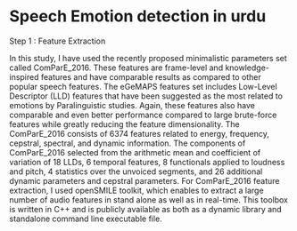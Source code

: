 # Speech Emotion detection in urdu

Step 1 : Feature Extraction


In this study, I have used the recently proposed minimalistic parameters set called ComParE_2016. These features are frame-level and knowledge-inspired features and have comparable results as compared to other popular speech features. The eGeMAPS features set includes Low-Level Descriptor (LLD) features that have been suggested as the most related to emotions by Paralinguistic studies. Again, these features also have comparable and even better performance compared to large brute-force features while greatly reducing the feature dimensionality. The ComParE_2016 consists of 6374 features related to energy, frequency, cepstral, spectral, and dynamic information. The components of ComParE_2016 selected from the arithmetic mean and coefficient of variation of 18 LLDs, 6 temporal features, 8 functionals applied to loudness and pitch, 4 statistics over the unvoiced segments, and 26 additional dynamic parameters and cepstral parameters. For ComParE_2016 feature extraction, I used openSMILE toolkit, which enables to extract a large number of audio features in stand alone as well as in real-time. This toolbox is written in C++ and is publicly available as both as a dynamic library and standalone command line executable file.

